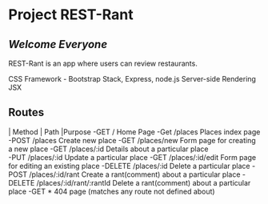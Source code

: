 # Project REST-Rant
## *Welcome Everyone*

REST-Rant is an app where users can review restaurants.

CSS Framework - Bootstrap
Stack, Express, node.js
Server-side Rendering JSX

## Routes
| Method      | Path                        |Purpose
-GET        /                           Home Page
-Get        /places                     Places index page
-POST       /places                     Create new place
-GET        /places/new                 Form page for creating a new place
-GET        /places/:id                 Details about a particular place  
-PUT        /places/:id                 Update a particular place
-GET        /places/:id/edit            Form page for editing an existing place
-DELETE     /places/:id                 Delete a particular place
-POST       /places/:id/rant            Create a rant(comment) about a particular place 
-DELETE     /places/:id/rant/:rantId    Delete a rant(comment) about a particular place
-GET        *                           404 page (matches any route not defined about)



